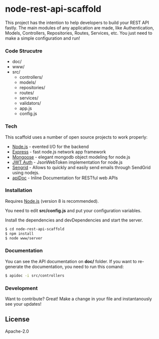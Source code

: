 # node-rest-api-scaffold

This project has the intention to help developers to build your REST API fastly. The main modules of any application are made, like Authentication, Models, Controllers, Repositories, Routes, Services, etc. You just need to make a simple configuration and run!

### Code Strucutre

- doc/
- www/
- src/
    - controllers/
    - models/
    - repositories/
    - routes/
    - services/
    - validators/
    - app.js
    - config.js

### Tech

This scaffold uses a number of open source projects to work properly:

* [Node.js](https://nodejs.org/) - evented I/O for the backend
* [Express](http://expressjs.com/) - fast node.js network app framework
* [Mongoose](http://mongoosejs.com/) - elegant mongodb object modeling for node.js
* [JWT Auth](http://mongoosejs.com/) - JsonWebToken implementation for node.js
* [Sengrid](https://sendgrid.com) - Allows to quickly and easily send emails through SendGrid using nodejs.
* [apiDoc](http://apidocjs.com/) - Inline Documentation for RESTful web APIs

### Installation

Requires [Node.js](https://nodejs.org/) (version 8 is recommended).

You need to edit **src/config.js** and put your configuration variables.

Install the dependencies and devDependencies and start the server.

```sh
$ cd node-rest-api-scaffold
$ npm install
$ node www/server
```

### Documentation

You can see the API documentation on **doc/** folder. If you want to re-generate the documentation, you need to run this comand:

```sh
$ apidoc -i src/controllers
```

### Development

Want to contribute? Great!
Make a change in your file and instantanously see your updates!

License
----

Apache-2.0